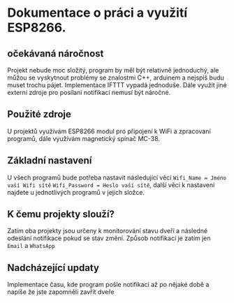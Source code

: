 # Dokumentace o práci a využití ESP8266.

## očekávaná náročnost

Projekt nebude moc složitý, program by měl být relativně jednoduchý, ale můžou se vyskytnout problémy se znalostmi C++, arduinem a nejspíš budu muset trochu pájet. Implementace IFTTT vypadá jednoduše. Dále využít jiné externí zdroje pro posílaní notifikací nemusí být náročné.

## Použité zdroje

U projektů využívám ESP8266 modul pro připojení k WiFi a zpracovaní programů, dále využívám magnetický spínač MC-38.

## Základní nastavení
U všech programů bude potřeba nastavit následující věci `Wifi_Name = Jméno vaší Wifi sítě` `Wifi_Password = Heslo vaší sítě`, další věci k nastavení najdete u jednotlivých programů v jejich složce.

## K čemu projekty slouží?

Zatím oba projekty jsou určeny k monitorování stavu dveří a následné odeslání notifikace pokud se stav změní. Způsob notifikací je zatím jen `Email` a `WhatsApp`

## Nadcházející updaty

Implementace času, kde program pošle notifikaci až po nějaké době a napíše že jste zapomněli zavřít dveře
